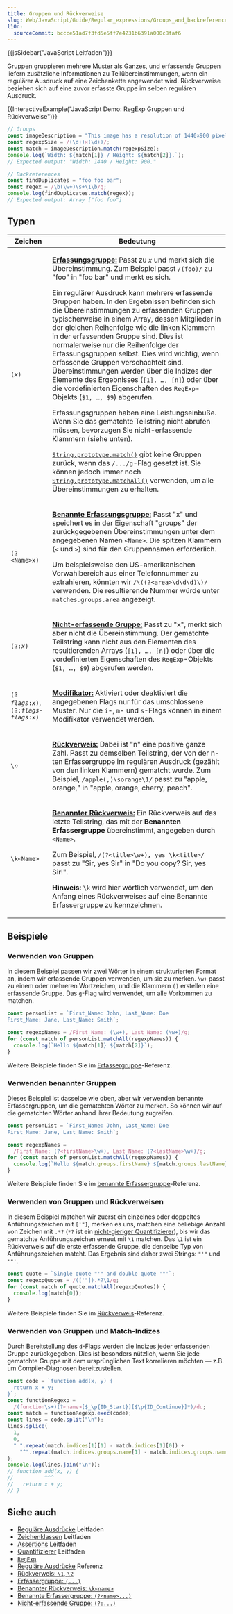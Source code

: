 ```yaml
---
title: Gruppen und Rückverweise
slug: Web/JavaScript/Guide/Regular_expressions/Groups_and_backreferences
l10n:
  sourceCommit: bccce51ad7f3fd5e5ff7e4231b6391a000c8faf6
---
```


{{jsSidebar("JavaScript Leitfaden")}}

Gruppen gruppieren mehrere Muster als Ganzes, und erfassende Gruppen liefern zusätzliche Informationen zu Teilübereinstimmungen, wenn ein regulärer Ausdruck auf eine Zeichenkette angewendet wird. Rückverweise beziehen sich auf eine zuvor erfasste Gruppe im selben regulären Ausdruck.

{{InteractiveExample("JavaScript Demo: RegExp Gruppen und Rückverweise")}}

```js interactive-example
// Groups
const imageDescription = "This image has a resolution of 1440×900 pixels.";
const regexpSize = /(\d+)×(\d+)/;
const match = imageDescription.match(regexpSize);
console.log(`Width: ${match[1]} / Height: ${match[2]}.`);
// Expected output: "Width: 1440 / Height: 900."

// Backreferences
const findDuplicates = "foo foo bar";
const regex = /\b(\w+)\s+\1\b/g;
console.log(findDuplicates.match(regex));
// Expected output: Array ["foo foo"]
```

## Typen

<table class="standard-table">
  <thead>
    <tr>
      <th scope="col">Zeichen</th>
      <th scope="col">Bedeutung</th>
    </tr>
  </thead>
  <tbody>
    <tr>
      <td><code>(<em>x</em>)</code></td>
      <td>
        <p>
          <a href="/de/docs/Web/JavaScript/Reference/Regular_expressions/Capturing_group"><strong>Erfassungsgruppe:</strong></a>
          Passt zu <code><em>x</em></code> und
          merkt sich die Übereinstimmung. Zum Beispiel passt <code>/(foo)/</code> zu
          "foo" in "foo bar" und merkt es sich.
        </p>
        <p>
          Ein regulärer Ausdruck kann mehrere erfassende Gruppen haben. In den Ergebnissen
          befinden sich die Übereinstimmungen zu erfassenden Gruppen typischerweise in einem Array, dessen Mitglieder
          in der gleichen Reihenfolge wie die linken Klammern in der erfassenden Gruppe sind. Dies ist
          normalerweise nur die Reihenfolge der Erfassungsgruppen selbst. Dies
          wird wichtig, wenn erfassende Gruppen verschachtelt sind. Übereinstimmungen werden
          über die Indizes der Elemente des Ergebnisses (<code
            >[1], …, [n]</code
          >) oder über die vordefinierten Eigenschaften des <code>RegExp</code>-Objekts
          (<code>$1, …, $9</code>) abgerufen.
        </p>
        <p>
          Erfassungsgruppen haben eine Leistungseinbuße. Wenn Sie das
          gematchte Teilstring nicht abrufen müssen, bevorzugen Sie nicht-erfassende Klammern
          (siehe unten).
        </p>
        <p>
          <code
            ><a
              href="/de/docs/Web/JavaScript/Reference/Global_Objects/String/match"
              >String.prototype.match()</a
            ></code
          >
          gibt keine Gruppen zurück, wenn das <code>/.../g</code>-Flag gesetzt ist. Sie können jedoch
          immer noch
          <code
            ><a
              href="/de/docs/Web/JavaScript/Reference/Global_Objects/String/matchAll"
              >String.prototype.matchAll()</a
            ></code
          >
          verwenden, um alle Übereinstimmungen zu erhalten.
        </p>
      </td>
    </tr>
    <tr>
      <td><code>(?&#x3C;Name>x)</code></td>
      <td>
        <p>
          <a href="/de/docs/Web/JavaScript/Reference/Regular_expressions/Named_capturing_group"><strong>Benannte Erfassungsgruppe:</strong></a>
          Passt "x" und speichert es in
          der Eigenschaft "groups" der zurückgegebenen Übereinstimmungen unter dem angegebenen
          Namen <code>&#x3C;Name></code>. Die spitzen Klammern (<code>&#x3C;</code>
          und <code>></code>) sind für den Gruppennamen erforderlich.
        </p>
        <p>
          Um beispielsweise den US-amerikanischen Vorwahlbereich aus einer Telefonnummer
          zu extrahieren, könnten wir <code>/\((?&#x3C;area>\d\d\d)\)/</code> verwenden. Die
          resultierende Nummer würde unter <code>matches.groups.area</code> angezeigt.
        </p>
      </td>
    </tr>
    <tr>
      <td><code>(?:<em>x</em>)</code></td>
      <td>
        <p>
          <a href="/de/docs/Web/JavaScript/Reference/Regular_expressions/Non-capturing_group"><strong>Nicht-erfassende Gruppe:</strong></a>
          Passt zu "x", merkt sich aber nicht
          die Übereinstimmung. Der gematchte Teilstring kann nicht aus den
          Elementen des resultierenden Arrays (<code>[1], …, [n]</code>) oder über die vordefinierten
          Eigenschaften des <code>RegExp</code>-Objekts (<code>$1, …, $9</code>) abgerufen werden.
        </p>
      </td>
    </tr>
    <tr>
      <td><code>(?<em>flags</em>:<em>x</em>)</code>, <code>(?:<em>flags</em>-<em>flags</em>:<em>x</em>)</code></td>
      <td>
        <p>
          <a href="/de/docs/Web/JavaScript/Reference/Regular_expressions/Modifier"><strong>Modifikator:</strong></a>
          Aktiviert oder deaktiviert die angegebenen Flags nur für das umschlossene Muster. Nur die <code>i</code>-, <code>m</code>- und <code>s</code>-Flags können in einem Modifikator verwendet werden.
        </p>
      </td>
    </tr>
    <tr>
      <td>
        <code>\<em>n</em></code>
      </td>
      <td>
        <p>
          <a href="/de/docs/Web/JavaScript/Reference/Regular_expressions/Backreference"><strong>Rückverweis:</strong></a>
          Dabei ist "n" eine positive ganze Zahl. Passt zu demselben Teilstring, der von
          der n-ten Erfassergruppe im regulären Ausdruck
          (gezählt von den linken Klammern) gematcht wurde. Zum Beispiel,
          <code>/apple(,)\sorange\1/</code> passt zu "apple, orange," in "apple,
          orange, cherry, peach".
        </p>
      </td>
    </tr>
    <tr>
      <td><code>\k&#x3C;Name></code></td>
      <td>
        <p>
          <a href="/de/docs/Web/JavaScript/Reference/Regular_expressions/Named_backreference"><strong>Benannter Rückverweis:</strong></a>
          Ein Rückverweis auf das letzte Teilstring, das mit der
          <strong>Benannten Erfassergruppe</strong> übereinstimmt, angegeben durch
          <code>&#x3C;Name></code>.
        </p>
        <p>
          Zum Beispiel,
          <code>/(?&#x3C;title>\w+), yes \k&#x3C;title>/</code> passt zu "Sir,
          yes Sir" in "Do you copy? Sir, yes Sir!".
        </p>
        <div class="notecard note">
          <p>
            <strong>Hinweis:</strong> <code>\k</code> wird hier wörtlich verwendet, um
            den Anfang eines Rückverweises auf eine Benannte Erfassergruppe zu
            kennzeichnen.
          </p>
        </div>
      </td>
    </tr>
  </tbody>
</table>

## Beispiele

### Verwenden von Gruppen

In diesem Beispiel passen wir zwei Wörter in einem strukturierten Format an, indem wir erfassende Gruppen verwenden, um sie zu merken. `\w+` passt zu einem oder mehreren Wortzeichen, und die Klammern `()` erstellen eine erfassende Gruppe. Das `g`-Flag wird verwendet, um alle Vorkommen zu matchen.

```js
const personList = `First_Name: John, Last_Name: Doe
First_Name: Jane, Last_Name: Smith`;

const regexpNames = /First_Name: (\w+), Last_Name: (\w+)/g;
for (const match of personList.matchAll(regexpNames)) {
  console.log(`Hello ${match[1]} ${match[2]}`);
}
```

Weitere Beispiele finden Sie im [Erfassergruppe](/de/docs/Web/JavaScript/Reference/Regular_expressions/Capturing_group)-Referenz.

### Verwenden benannter Gruppen

Dieses Beispiel ist dasselbe wie oben, aber wir verwenden benannte Erfassergruppen, um die gematchten Wörter zu merken. So können wir auf die gematchten Wörter anhand ihrer Bedeutung zugreifen.

```js
const personList = `First_Name: John, Last_Name: Doe
First_Name: Jane, Last_Name: Smith`;

const regexpNames =
  /First_Name: (?<firstName>\w+), Last_Name: (?<lastName>\w+)/g;
for (const match of personList.matchAll(regexpNames)) {
  console.log(`Hello ${match.groups.firstName} ${match.groups.lastName}`);
}
```

Weitere Beispiele finden Sie im [benannte Erfassergruppe](/de/docs/Web/JavaScript/Reference/Regular_expressions/Named_capturing_group)-Referenz.

### Verwenden von Gruppen und Rückverweisen

In diesem Beispiel matchen wir zuerst ein einzelnes oder doppeltes Anführungszeichen mit `['"]`, merken es uns, matchen eine beliebige Anzahl von Zeichen mit `.*?` (`*?` ist ein [nicht-gieriger Quantifizierer](/de/docs/Web/JavaScript/Guide/Regular_expressions/Quantifiers)), bis wir das gematchte Anführungszeichen erneut mit `\1` matchen. Das `\1` ist ein Rückverweis auf die erste erfassende Gruppe, die denselbe Typ von Anführungszeichen matcht. Das Ergebnis sind daher zwei Strings: `"'"` und `'"'`.

```js
const quote = `Single quote "'" and double quote '"'`;
const regexpQuotes = /(['"]).*?\1/g;
for (const match of quote.matchAll(regexpQuotes)) {
  console.log(match[0]);
}
```

Weitere Beispiele finden Sie im [Rückverweis](/de/docs/Web/JavaScript/Reference/Regular_expressions/Backreference)-Referenz.

### Verwenden von Gruppen und Match-Indizes

Durch Bereitstellung des `d`-Flags werden die Indizes jeder erfassenden Gruppe zurückgegeben. Dies ist besonders nützlich, wenn Sie jede gematchte Gruppe mit dem ursprünglichen Text korrelieren möchten — z.B. um Compiler-Diagnosen bereitzustellen.

```js
const code = `function add(x, y) {
  return x + y;
}`;
const functionRegexp =
  /(function\s+)(?<name>[$_\p{ID_Start}][$\p{ID_Continue}]*)/du;
const match = functionRegexp.exec(code);
const lines = code.split("\n");
lines.splice(
  1,
  0,
  " ".repeat(match.indices[1][1] - match.indices[1][0]) +
    "^".repeat(match.indices.groups.name[1] - match.indices.groups.name[0]),
);
console.log(lines.join("\n"));
// function add(x, y) {
//          ^^^
//   return x + y;
// }
```

## Siehe auch

- [Reguläre Ausdrücke](/de/docs/Web/JavaScript/Guide/Regular_expressions) Leitfaden
- [Zeichenklassen](/de/docs/Web/JavaScript/Guide/Regular_expressions/Character_classes) Leitfaden
- [Assertions](/de/docs/Web/JavaScript/Guide/Regular_expressions/Assertions) Leitfaden
- [Quantifizierer](/de/docs/Web/JavaScript/Guide/Regular_expressions/Quantifiers) Leitfaden
- [`RegExp`](/de/docs/Web/JavaScript/Reference/Global_Objects/RegExp)
- [Reguläre Ausdrücke](/de/docs/Web/JavaScript/Guide/Regular_expressions) Referenz
- [Rückverweis: `\1`, `\2`](/de/docs/Web/JavaScript/Reference/Regular_expressions/Backreference)
- [Erfassergruppe: `(...)`](/de/docs/Web/JavaScript/Reference/Regular_expressions/Capturing_group)
- [Benannter Rückverweis: `\k<name>`](/de/docs/Web/JavaScript/Reference/Regular_expressions/Named_backreference)
- [Benannte Erfassergruppe: `(?<name>...)`](/de/docs/Web/JavaScript/Reference/Regular_expressions/Named_capturing_group)
- [Nicht-erfassende Gruppe: `(?:...)`](/de/docs/Web/JavaScript/Reference/Regular_expressions/Non-capturing_group)
